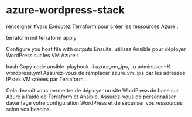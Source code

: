 # azure-wordpress-stack

renseigner tfvars
Exécutez Terraform pour créer les ressources Azure :

terraform init
terraform apply

Configure you host file with outputs
Ensuite, utilisez Ansible pour déployer WordPress sur les VM Azure :

bash
Copy code
ansible-playbook -i azure_vm_ips, -u adminuser -K wordpress.yml
Assurez-vous de remplacer azure_vm_ips par les adresses IP des VM créées par Terraform.

Cela devrait vous permettre de déployer un site WordPress de base sur Azure à l'aide de Terraform et Ansible. Assurez-vous de personnaliser davantage votre configuration WordPress et de sécuriser vos ressources selon vos besoins.
